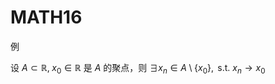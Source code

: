 # MATH16

例

设 $A\subset \mathbb{R}, \; x_{0}\in \mathbb{R}$ 是 $A$ 的聚点，则 $\exists x_{n}\in A\setminus \{ x_{0} \},\text{ s.t. } x_{n}\to x_{0}$

